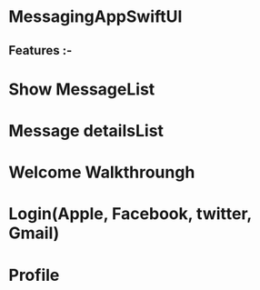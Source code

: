 
# MessagingAppSwiftUI
## Features :-
# Show MessageList
# Message detailsList
# Welcome Walkthroungh
# Login(Apple, Facebook, twitter, Gmail)
# Profile
